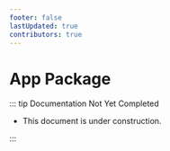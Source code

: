 ```yaml
---
footer: false
lastUpdated: true
contributors: true
---
```


# App Package

::: tip Documentation Not Yet Completed

- This document is under construction.

:::